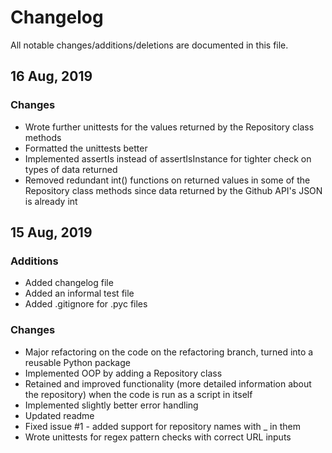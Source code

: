 # Changelog



All notable changes/additions/deletions are documented in this file.


## 16 Aug, 2019


### Changes

- Wrote further unittests for the values returned by the Repository class methods
- Formatted the unittests better
- Implemented assertIs instead of assertIsInstance for tighter check on types of data returned
- Removed redundant int() functions on returned values in some of the Repository class methods since data returned by the Github API's JSON is already int


## 15 Aug, 2019



### Additions

- Added changelog file
- Added an informal test file 
- Added .gitignore for .pyc files



### Changes

- Major refactoring on the code on the refactoring branch, turned into a reusable Python package
- Implemented OOP by adding a Repository class 
- Retained and improved functionality (more detailed information about the repository) when the code is run as a script in itself
- Implemented slightly better error handling
- Updated readme
- Fixed issue #1 - added support for repository names with _ in them
- Wrote unittests for regex pattern checks with correct URL inputs